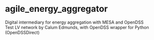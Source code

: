 # agile_energy_aggregator
Digital intermediary for energy aggregation with MESA and OpenDSS <br />
Test LV network by Calum Edmunds, with OpenDSS wrapper for Python (OpenDSSDirect)
